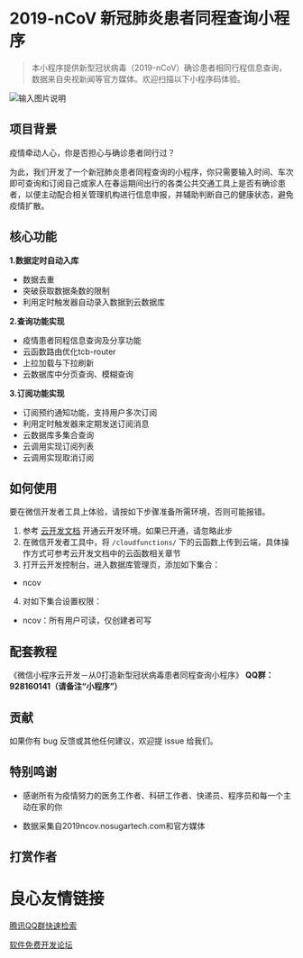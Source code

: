 # 2019-nCoV 新冠肺炎患者同程查询小程序

> 本小程序提供新型冠状病毒（2019-nCoV）确诊患者相同行程信息查询，数据来自央视新闻等官方媒体。欢迎扫描以下小程序码体验。

![输入图片说明](https://images.gitee.com/uploads/images/2020/0218/183637_4705d27a_2064944.jpeg "wxchat.jpg")

## 项目背景

疫情牵动人心，你是否担心与确诊患者同行过？

为此，我们开发了一个新冠肺炎患者同程查询的小程序，你只需要输入时间、车次即可查询和订阅自己或家人在春运期间出行的各类公共交通工具上是否有确诊患者，以便主动配合相关管理机构进行信息申报，并辅助判断自己的健康状态，避免疫情扩散。

## 核心功能

 **1.数据定时自动入库** 
 
- 数据去重
- 突破获取数据条数的限制
- 利用定时触发器自动录入数据到云数据库

 **2.查询功能实现** 
 
- 疫情患者同程信息查询及分享功能
- 云函数路由优化tcb-router
- 上拉加载与下拉刷新
- 云数据库中分页查询、模糊查询

 **3.订阅功能实现** 

- 订阅预约通知功能，支持用户多次订阅
- 利用定时触发器来定期发送订阅消息
- 云数据库多集合查询
- 云调用实现订阅列表
- 云调用实现取消订阅

## 如何使用

要在微信开发者工具上体验，请按如下步骤准备所需环境，否则可能报错。

1. 参考 [云开发文档](https://developers.weixin.qq.com/miniprogram/dev/wxcloud/basis/getting-started.html#%E5%BC%80%E9%80%9A%E4%BA%91%E5%BC%80%E5%8F%91) 开通云开发环境。如果已开通，请忽略此步
2. 在微信开发者工具中，将 `/cloudfunctions/` 下的云函数上传到云端，具体操作方式可参考云开发文档中的云函数相关章节
3. 打开云开发控制台，进入数据库管理页，添加如下集合：
- ncov
4. 对如下集合设置权限：
- ncov：所有用户可读，仅创建者可写

## 配套教程

《微信小程序云开发－从0打造新型冠状病毒患者同程查询小程序》  **QQ群：928160141（请备注“小程序”）** 

## 贡献

如果你有 bug 反馈或其他任何建议，欢迎提 issue 给我们。

## 特别鸣谢

- 感谢所有为疫情努力的医务工作者、科研工作者、快递员、程序员和每一个主动在家的你

- 数据采集自2019ncov.nosugartech.com和官方媒体

## 打赏作者

 


 # 良心友情链接

[腾讯QQ群快速检索](http://u.720life.cn/s/8cf73f7c)

[软件免费开发论坛](http://u.720life.cn/s/bbb01dc0)